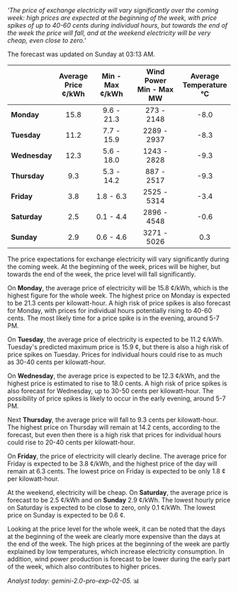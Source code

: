 *'The price of exchange electricity will vary significantly over the coming week: high prices are expected at the beginning of the week, with price spikes of up to 40-60 cents during individual hours, but towards the end of the week the price will fall, and at the weekend electricity will be very cheap, even close to zero.'*

The forecast was updated on Sunday at 03:13 AM.

|   | Average<br>Price<br>¢/kWh | Min - Max<br>¢/kWh | Wind Power<br>Min - Max<br>MW | Average<br>Temperature<br>°C |
|:-------------|:----------------:|:----------------:|:-------------:|:-------------:|
|   **Monday**   |      15.8       |    9.6 - 21.3    |   273 - 2148  |      -8.0       |
|    **Tuesday**    |      11.2       |    7.7 - 15.9    |  2289 - 2937  |      -8.3       |
|  **Wednesday**  |      12.3       |    5.6 - 18.0    |  1243 - 2828  |      -9.3       |
|   **Thursday**    |      9.3       |    5.3 - 14.2    |   887 - 2517  |      -9.3       |
|   **Friday**   |       3.8       |    1.8 - 6.3    |  2525 - 5314  |      -3.4       |
|   **Saturday**   |       2.5      |    0.1 - 4.4    |  2896 - 4548  |      -0.6       |
|   **Sunday**   |      2.9       |    0.6 - 4.6    |  3271 - 5026  |      0.3       |

The price expectations for exchange electricity will vary significantly during the coming week. At the beginning of the week, prices will be higher, but towards the end of the week, the price level will fall significantly.

On **Monday**, the average price of electricity will be 15.8 ¢/kWh, which is the highest figure for the whole week. The highest price on Monday is expected to be 21.3 cents per kilowatt-hour. A high risk of price spikes is also forecast for Monday, with prices for individual hours potentially rising to 40-60 cents. The most likely time for a price spike is in the evening, around 5-7 PM.

On **Tuesday**, the average price of electricity is expected to be 11.2 ¢/kWh. Tuesday's predicted maximum price is 15.9 ¢, but there is also a high risk of price spikes on Tuesday. Prices for individual hours could rise to as much as 30-40 cents per kilowatt-hour.

On **Wednesday**, the average price is expected to be 12.3 ¢/kWh, and the highest price is estimated to rise to 18.0 cents. A high risk of price spikes is also forecast for Wednesday, up to 30-50 cents per kilowatt-hour. The possibility of price spikes is likely to occur in the early evening, around 5-7 PM.

Next **Thursday**, the average price will fall to 9.3 cents per kilowatt-hour. The highest price on Thursday will remain at 14.2 cents, according to the forecast, but even then there is a high risk that prices for individual hours could rise to 20-40 cents per kilowatt-hour.

On **Friday**, the price of electricity will clearly decline. The average price for Friday is expected to be 3.8 ¢/kWh, and the highest price of the day will remain at 6.3 cents. The lowest price on Friday is expected to be only 1.8 ¢ per kilowatt-hour.

At the weekend, electricity will be cheap. On **Saturday**, the average price is forecast to be 2.5 ¢/kWh and on **Sunday** 2.9 ¢/kWh. The lowest hourly price on Saturday is expected to be close to zero, only 0.1 ¢/kWh. The lowest price on Sunday is expected to be 0.6 ¢.

Looking at the price level for the whole week, it can be noted that the days at the beginning of the week are clearly more expensive than the days at the end of the week. The high prices at the beginning of the week are partly explained by low temperatures, which increase electricity consumption. In addition, wind power production is forecast to be lower during the early part of the week, which also contributes to higher prices.

*Analyst today: gemini-2.0-pro-exp-02-05.* 📊

